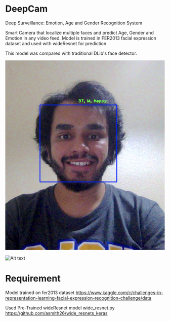 # DeepCam
Deep Surveillance: Emotion, Age and Gender Recognition System 

Smart Camera that localize multiple faces and predict Age, Gender and Emotion in any video feed.
Model is trained in FER2013 facial expression dataset and used with wideResnet for prediction.

This model was compared with traditional DLib's face detector.

![alt text](https://github.com/tanmaykolte/DeepCam/blob/master/Screenshot%202019-03-16%20at%202.57.30%20AM.png?raw=true "Test")

![Alt text](blob/master/Screenshot%202019-03-16%20at%202.57.30%20AM.png?raw=true "Title")
# Requirement 
Model trained on fer2013 dataset 
https://www.kaggle.com/c/challenges-in-representation-learning-facial-expression-recognition-challenge/data

Used Pre-Trained wideResnet model wide_resnet.py
https://github.com/asmith26/wide_resnets_keras
